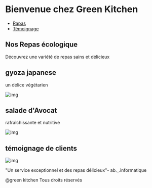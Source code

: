 <!DOCTYPE html>
<html lang="en">
<head>
    <meta charset="UTF-8">
    <meta name="viewport" content="width=device-width, initial-scale=1.0">
    <title>DEVOIR2</title>
</head>
<body>
    <h1>Bienvenue chez Green Kitchen</h1>
    <ul>
  <li><a href="#Repas"> Rapas </a> <br></li> 
   <li><a href="#Témoignage">Témoignage </a></li>
    </ul>
    <h2 id="Repas">Nos Repas écologique</h2>
    <p>Découvrez une variété de repas sains et délicieux</p>
    <h2>gyoza japanese</h2>
    <p>un délice végétarien</p>
   <img src="https://abinformatique.github.io/seance2/images/meal-1.jpg.jpeg" alt="img">
   <h2>salade d'Avocat</h2>
   <p>rafraîchissante et nutritive</p>
    <img src="https://abinformatique.github.io/seance2/images/meal-2.jpg.jpeg" alt="img">
   <h2>témoignage de clients</h2>
    <img src="https://abinformatique.github.io/seance2/images/customer-1.jpg.jpeg" alt="img">
   <p>"Un service exceptionnel et des repas délicieux"- ab._.informatique</p>
   <p>@green kitchen Tous droits réservés</p>
</body>
